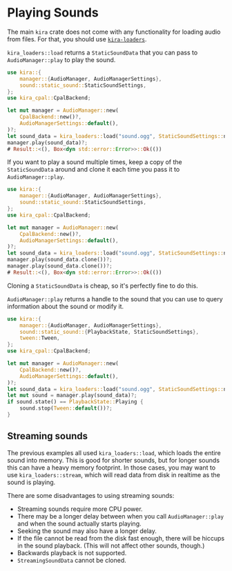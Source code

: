 # Playing Sounds

The main `kira` crate does not come with any functionality for loading audio
from files. For that, you should use
[`kira-loaders`](https://crates.io/crates/kira-loaders).

`kira_loaders::load` returns a `StaticSoundData` that you can pass to
`AudioManager::play` to play the sound.

```rust ,no_run
use kira::{
	manager::{AudioManager, AudioManagerSettings},
	sound::static_sound::StaticSoundSettings,
};
use kira_cpal::CpalBackend;

let mut manager = AudioManager::new(
	CpalBackend::new()?,
	AudioManagerSettings::default(),
)?;
let sound_data = kira_loaders::load("sound.ogg", StaticSoundSettings::new())?;
manager.play(sound_data)?;
# Result::<(), Box<dyn std::error::Error>>::Ok(())
```

If you want to play a sound multiple times, keep a copy of the `StaticSoundData`
around and clone it each time you pass it to `AudioManager::play`.

```rust ,no_run
use kira::{
	manager::{AudioManager, AudioManagerSettings},
	sound::static_sound::StaticSoundSettings,
};
use kira_cpal::CpalBackend;

let mut manager = AudioManager::new(
	CpalBackend::new()?,
	AudioManagerSettings::default(),
)?;
let sound_data = kira_loaders::load("sound.ogg", StaticSoundSettings::new())?;
manager.play(sound_data.clone())?;
manager.play(sound_data.clone())?;
# Result::<(), Box<dyn std::error::Error>>::Ok(())
```

Cloning a `StaticSoundData` is cheap, so it's perfectly fine to do this.

`AudioManager::play` returns a handle to the sound that you can use to query
information about the sound or modify it.

```rust ,no_run
use kira::{
	manager::{AudioManager, AudioManagerSettings},
	sound::static_sound::{PlaybackState, StaticSoundSettings},
	tween::Tween,
};
use kira_cpal::CpalBackend;

let mut manager = AudioManager::new(
	CpalBackend::new()?,
	AudioManagerSettings::default(),
)?;
let sound_data = kira_loaders::load("sound.ogg", StaticSoundSettings::new())?;
let mut sound = manager.play(sound_data)?;
if sound.state() == PlaybackState::Playing {
	sound.stop(Tween::default())?;
}
```

## Streaming sounds

The previous examples all used `kira_loaders::load`, which loads the entire
sound into memory. This is good for shorter sounds, but for longer sounds this
can have a heavy memory footprint. In those cases, you may want to use
`kira_loaders::stream`, which will read data from disk in realtime as the sound
is playing.

There are some disadvantages to using streaming sounds:

- Streaming sounds require more CPU power.
- There may be a longer delay between when you call `AudioManager::play` and
  when the sound actually starts playing.
- Seeking the sound may also have a longer delay.
- If the file cannot be read from the disk fast enough, there will be hiccups in
  the sound playback. (This will not affect other sounds, though.)
- Backwards playback is not supported.
- `StreamingSoundData` cannot be cloned.
